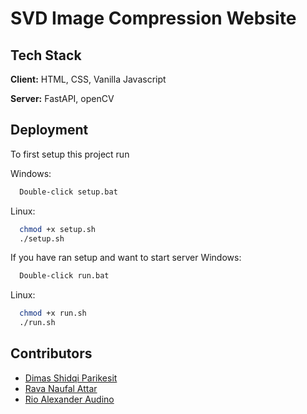 # SVD Image Compression Website

## Tech Stack

**Client:** HTML, CSS, Vanilla Javascript

**Server:** FastAPI, openCV

## Deployment

To first setup this project run

Windows:
```bash
  Double-click setup.bat
```
Linux:
```bash
  chmod +x setup.sh
  ./setup.sh
```

If you have ran setup and want to start server
Windows:
```bash
  Double-click run.bat
```
Linux:
```bash
  chmod +x run.sh
  ./run.sh
```

## Contributors
 - [Dimas Shidqi Parikesit](https://github.com/dParikesit)
 - [Rava Naufal Attar](https://github.com/sivaren)
 - [Rio Alexander Audino](https://github.com/Audino723)
